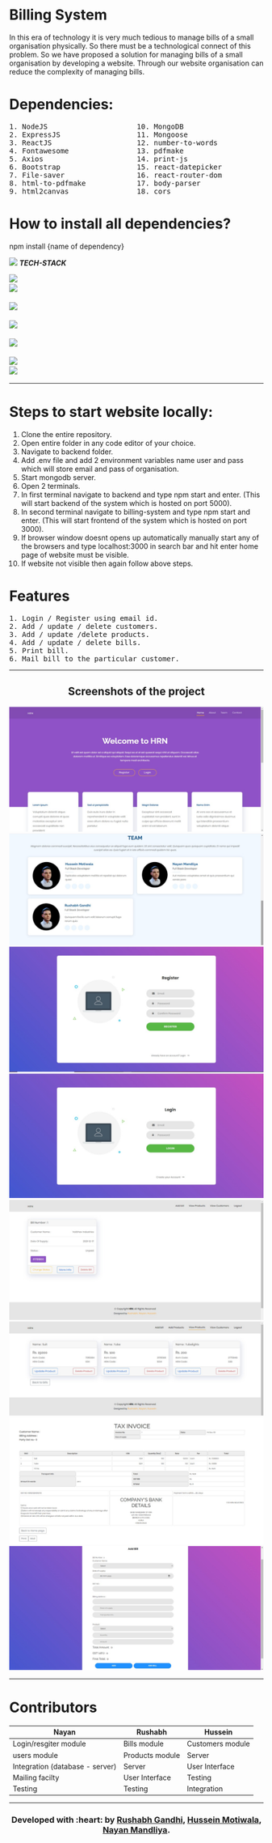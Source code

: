 # Billing System

In this era of technology it is very much tedious to manage bills of a small organisation physically. So there must be a technological connect of this problem. So we have proposed a solution for managing bills of a small organisation by developing a website. Through our website organisation can reduce the complexity of managing bills. 

# Dependencies:
<pre>
1. NodeJS                     10. MongoDB                          19. html-pdf
2. ExpressJS                  11. Mongoose                         20. is-empty
3. ReactJS                    12. number-to-words                  21. nodemailer
4. Fontawesome                13. pdfmake                          22. nodemailer-sendgrid-support
5. Axios                      14. print-js                         23. nodemon
6. Bootstrap                  15. react-datepicker                 24. popup
7. File-saver                 16. react-router-dom                 25. validator
8. html-to-pdfmake            17. body-parser                      26. jspdf
9. html2canvas                18. cors                             27. dotenv
</pre>

# How to install all dependencies? 
npm install {name of dependency}

<img src="https://media.giphy.com/media/iY8CRBdQXODJSCERIr/giphy.gif" width="30px">&nbsp;***TECH-STACK***
<p align="left">
  
  <code><img height="50" src="https://www.vectorlogo.zone/logos/mongodb/mongodb-ar21.svg"></code>
  <code> <img height="50" src="https://www.vectorlogo.zone/logos/nodejs/nodejs-ar21.svg"> </code>
  <code> <img height="50" src="https://www.vectorlogo.zone/logos/expressjs/expressjs-ar21.svg"> </code>
  <code> <img height="50" src="https://www.vectorlogo.zone/logos/reactjs/reactjs-ar21.svg"> </code>
  <code> <img height="50" src="https://blog.hyperiondev.com/wp-content/uploads/2018/09/Blog-Article-MERN-Stack.jpg"> </code>
  <code> <img height="50" src="https://www.vectorlogo.zone/logos/getpostman/getpostman-ar21.svg"> </code>
   <code><img height="50" src="https://www.vectorlogo.zone/logos/git-scm/git-scm-ar21.svg"></code>

  <hr>
  </p>

# Steps to start website locally:
1. Clone the entire repository.
2. Open entire folder in any code editor of your choice.
3. Navigate to backend folder.
4. Add .env file and add 2 environment variables name user and pass which will store email and pass of organisation.
5. Start mongodb server.
6. Open 2 terminals.
7. In first terminal navigate to backend and type npm start and enter. (This will start backend of the system which is hosted on port 5000).
8. In second terminal navigate to billing-system and type npm start and enter. (This will start frontend of the system which is hosted on port 3000).
9. If browser window doesnt opens up automatically manually start any of the browsers and type localhost:3000 in search bar and hit enter home page of website must be visible.
10. If website not visible then again follow above steps.



# Features
<pre>
1. Login / Register using email id.
2. Add / update / delete customers.
3. Add / update /delete products.
4. Add / update / delete bills.
5. Print bill.
6. Mail bill to the particular customer.
</pre>
---

<h2 align="center">
Screenshots of the project
</h2>

![img](Screenshots/1.jpeg)
![img](Screenshots/2.jpeg)
![img](Screenshots/3.jpeg)
![img](Screenshots/4.jpeg)
![img](Screenshots/5.jpeg)
![img](Screenshots/6.jpeg)
![img](Screenshots/7.jpeg)
![img](Screenshots/8.jpeg)

---
# Contributors
| Nayan | Rushabh | Hussein |
|-------|---------|---------|
| Login/resgiter module | Bills module | Customers module |
| users module | Products module | Server |
| Integration (database - server) | Server | User Interface |
| Mailing facilty | User Interface | Testing |
| Testing | Testing | Integration|


<hr>
<h3 align="center"><b>Developed with :heart: by <a href="https://github.com/rushabhgandhi13">Rushabh Gandhi</a>, <a href="https://github.com/hussein-hub">Hussein Motiwala</a>, <a href="https://github.com/nixen2802">Nayan Mandliya</a>.</b></h1>
